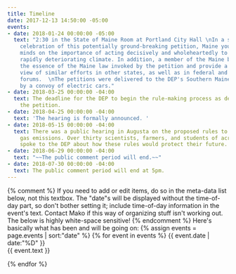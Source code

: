 ```yaml
---
title: Timeline
date: 2017-12-13 14:50:00 -05:00
events:
- date: 2018-01-24 00:00:00 -05:00
  text: "2:30 in the State of Maine Room at Portland City Hall \nIn a spirited, art-filled
    celebration of this potentially ground-breaking petition, Maine youth spoke their
    minds on the importance of acting decisively and wholeheartedly to address earth’s
    rapidly deteriorating climate. In addition, a member of the Maine bar addressed
    the essence of the Maine law invoked by the petition and provide a bird’s eye
    view of similar efforts in other states, as well as in federal and international
    forums.  \nThe petitions were delivered to the DEP's Southern Maine Regional Office
    by a convoy of electric cars."
- date: 2018-03-25 00:00:00 -04:00
  text: The deadline for the DEP to begin the rule-making process as described in
    the petition.
- date: 2018-04-25 00:00:00 -04:00
  text: 'The hearing is formally announced. '
- date: 2018-05-15 00:00:00 -04:00
  text: There was a public hearing in Augusta on the proposed rules to to reduce greenhouse
    gas emissions. Over thirty scientists, farmers, and students of across generations
    spoke to the DEP about how these rules would protect their future.
- date: 2018-06-29 00:00:00 -04:00
  text: "~~The public comment period will end.~~"
- date: 2018-07-30 00:00:00 -04:00
  text: The public comment period will end at 5pm.
---
```


{% comment %}
If you need to add or edit items, do so in the meta-data list below, not this textbox.
The "date"s will be displayed without the time-of-day part, so don't bother setting it; include time-of-day information in the event's text.
Contact Mako if this way of organizing stuff isn't working out. The below is highly white-space sensitive!
{% endcomment %}
Here's basically what has been and will be going on:
{% assign events = page.events | sort:"date" %}
{% for event in events %}
{{ event.date | date:"%D" }}  
{{ event.text }}

{% endfor %}
